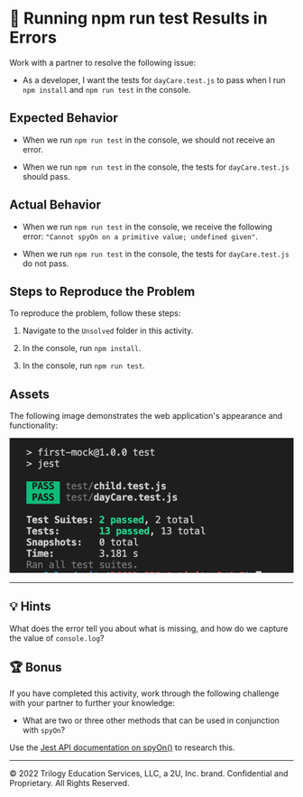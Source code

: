 # 🐛 Running npm run test Results in Errors

Work with a partner to resolve the following issue:

* As a developer, I want the tests for `dayCare.test.js` to pass when I run `npm install` and `npm run test` in the console.

## Expected Behavior

* When we run `npm run test` in the console, we should not receive an error.

* When we run `npm run test` in the console, the tests for `dayCare.test.js` should pass.

## Actual Behavior

* When we run `npm run test` in the console, we receive the following error: `"Cannot spyOn on a primitive value; undefined given"`.

* When we run `npm run test` in the console, the tests for `dayCare.test.js` do not pass.

## Steps to Reproduce the Problem

To reproduce the problem, follow these steps:

1. Navigate to the `Unsolved` folder in this activity.

2. In the console, run `npm install`.

3. In the console, run `npm run test`.

## Assets

The following image demonstrates the web application's appearance and functionality:

![The console indicates that the test suites and tests have passed, with no messages or errors displayed.](./images/image.png)

---

## 💡 Hints

What does the error tell you about what is missing, and how do we capture the value of `console.log`?

## 🏆 Bonus

If you have completed this activity, work through the following challenge with your partner to further your knowledge:

* What are two or three other methods that can be used in conjunction with `spyOn`?

Use the [Jest API documentation on spyOn()](https://jestjs.io/docs/en/jest-object#jestspyonobject-methodname) to research this.

---
© 2022 Trilogy Education Services, LLC, a 2U, Inc. brand. Confidential and Proprietary. All Rights Reserved.
